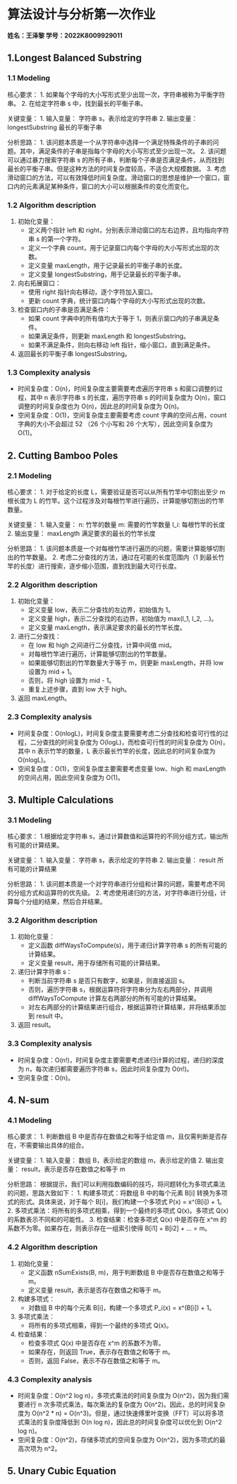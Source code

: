 # 算法设计与分析第一次作业

**姓名：王泽黎
学号：2022K8009929011**

## 1.Longest Balanced Substring

### 1.1 Modeling

核心要求：
    1. 如果每个字母的大小写形式至少出现一次，字符串被称为平衡字符串。
    2. 在给定字符串 s 中，找到最长的平衡子串。

关键变量：
    1. 输入变量：
    字符串 s，表示给定的字符串
    2. 输出变量：
    longestSubstring 最长的平衡子串

分析思路：
    1. 该问题本质是一个从字符串中选择一个满足特殊条件的子串的问题。其中，满足条件的子串是指每个字母的大小写形式至少出现一次。
    2. 该问题可以通过暴力搜索字符串 s 的所有子串，判断每个子串是否满足条件，从而找到最长的平衡子串。但是这种方法的时间复杂度较高，不适合大规模数据。
    3. 考虑滑动窗口的方法，可以有效降低时间复杂度。滑动窗口的思想是维护一个窗口，窗口内的元素满足某种条件，窗口的大小可以根据条件的变化而变化。

### 1.2 Algorithm description

1. 初始化变量：
   - 定义两个指针 left 和 right，分别表示滑动窗口的左右边界，且均指向字符串 s 的第一个字符。
   - 定义一个字典 count，用于记录窗口内每个字母的大小写形式出现的次数。
   - 定义变量 maxLength，用于记录最长的平衡子串的长度。
   - 定义变量 longestSubstring，用于记录最长的平衡子串。
2. 向右拓展窗口：
   - 使用 right 指针向右移动，逐个字符加入窗口。
   - 更新 count 字典，统计窗口内每个字母的大小写形式出现的次数。
3. 检查窗口内的子串是否满足条件：
   - 如果 count 字典中的所有值均大于等于 1，则表示窗口内的子串满足条件。
   - 如果满足条件，则更新 maxLength 和 longestSubstring。
   - 如果不满足条件，则向右移动 left 指针，缩小窗口，直到满足条件。
4. 返回最长的平衡子串 longestSubstring。

### 1.3 Complexity analysis

- 时间复杂度：O(n)，时间复杂度主要需要考虑遍历字符串 s 和窗口调整的过程，其中 n 表示字符串 s 的长度，遍历字符串 s 的时间复杂度为 O(n)，窗口调整的时间复杂度也为 O(n)，因此总的时间复杂度为 O(n)。
- 空间复杂度：O(1)，空间复杂度主要需要考虑 count 字典的空间占用，count 字典的大小不会超过 52 （26 个小写和 26 个大写），因此空间复杂度为 O(1)。

## 2. Cutting Bamboo Poles

### 2.1 Modeling

核心要求：
    1. 对于给定的长度 L，需要验证是否可以从所有竹竿中切割出至少 m 根长度为 L 的竹竿。这个过程涉及对每根竹竿进行遍历，计算能够切割出的竹竿数量。

关键变量：
    1. 输入变量：
    n: 竹竿的数量
    m: 需要的竹竿数量
    l_i: 每根竹竿的长度
    2. 输出变量：
    maxLength 满足要求的最长的竹竿长度

分析思路：
    1. 该问题本质是一个对每根竹竿进行遍历的问题，需要计算能够切割出的竹竿数量。
    2. 考虑二分查找的方法，通过在可能的长度范围内（1 到最长竹竿的长度）进行搜索，逐步缩小范围，直到找到最大可行长度。

### 2.2 Algorithm description

1. 初始化变量：
    - 定义变量 low，表示二分查找的左边界，初始值为 1。
    - 定义变量 high，表示二分查找的右边界，初始值为 max(l_1, l_2, ...)。
    - 定义变量 maxLength，表示满足要求的最长的竹竿长度。
2. 进行二分查找：
    - 在 low 和 high 之间进行二分查找，计算中间值 mid。
    - 对每根竹竿进行遍历，计算能够切割出的竹竿数量。
    - 如果能够切割出的竹竿数量大于等于 m，则更新 maxLength，并将 low 设置为 mid + 1。
    - 否则，将 high 设置为 mid - 1。
    - 重复上述步骤，直到 low 大于 high。
3. 返回 maxLength。

### 2.3 Complexity analysis

- 时间复杂度：O(nlogL)，时间复杂度主要需要考虑二分查找和检查可行性的过程，二分查找的时间复杂度为 O(logL)，而检查可行性的时间复杂度为 O(n)，其中 n 表示竹竿的数量，L 表示最长竹竿的长度，因此总的时间复杂度为 O(nlogL)。
- 空间复杂度：O(1)，空间复杂度主要需要考虑变量 low、high 和 maxLength 的空间占用，因此空间复杂度为 O(1)。

## 3. Multiple Calculations

### 3.1 Modeling

核心要求：
    1.根据给定字符串 s，通过计算数值和运算符的不同分组方式，输出所有可能的计算结果。

关键变量：
    1. 输入变量：
    字符串 s，表示给定的字符串
    2. 输出变量：
    result 所有可能的计算结果

分析思路：
    1. 该问题本质是一个对字符串进行分组和计算的问题，需要考虑不同的分组方式和运算符的优先级。
    2. 考虑使用递归的方法，对字符串进行分组，计算每个分组的结果，然后合并结果。

### 3.2 Algorithm description

1. 初始化变量：
    - 定义函数 diffWaysToCompute(s)，用于递归计算字符串 s 的所有可能的计算结果。
    - 定义变量 result，用于存储所有可能的计算结果。
2. 递归计算字符串 s：
    - 判断当前字符串 s 是否只有数字，如果是，则直接返回 s。
    - 否则，遍历字符串 s，根据运算符将字符串分为左右两部分，并调用 diffWaysToCompute 计算左右两部分的所有可能的计算结果。
    - 对左右两部分的计算结果进行组合，根据运算符计算结果，并将结果添加到 result 中。
3. 返回 result。

### 3.3 Complexity analysis

- 时间复杂度：O(n!)，时间复杂度主要需要考虑递归计算的过程，递归的深度为 n，每次递归都需要遍历字符串 s，因此时间复杂度为 O(n!)。
- 空间复杂度：O(n)。

## 4. N-sum

### 4.1 Modeling

核心要求：
    1. 判断数组 B 中是否存在数值之和等于给定值 m，且仅需判断是否存在，不需要输出具体的组合。

关键变量：
    1. 输入变量：
    数组 B，表示给定的数组
    m，表示给定的值
    2. 输出变量：
    result，表示是否存在数值之和等于 m

分析思路：
    根据提示，我们可以利用指数编码的技巧，将问题转化为多项式乘法的问题，思路大致如下：
    1. 构建多项式：将数组 B 中的每个元素 B[i] 转换为多项式的形式。具体来说，对于每个 B[i]，我们构建一个多项式 P(x) = x^(B[i]) + 1。
    2. 多项式乘法：将所有的多项式相乘，得到一个最终的多项式 Q(x)。多项式 Q(x) 的系数表示不同和的可能性。
    3. 检查结果：检查多项式 Q(x) 中是否存在 x^m 的系数不为零。如果存在，则表示存在一组索引使得 B[i1] + B[i2] + ... = m。

### 4.2 Algorithm description

1. 初始化变量：
    - 定义函数 nSumExists(B, m)，用于判断数组 B 中是否存在数值之和等于 m。
    - 定义变量 result，表示是否存在数值之和等于 m。
2. 构建多项式：
    - 对数组 B 中的每个元素 B[i]，构建一个多项式 P_i(x) = x^(B[i]) + 1。
3. 多项式乘法：
    - 将所有的多项式相乘，得到一个最终的多项式 Q(x)。
4. 检查结果：
    - 检查多项式 Q(x) 中是否存在 x^m 的系数不为零。
    - 如果存在，则返回 True，表示存在数值之和等于 m。
    - 否则，返回 False，表示不存在数值之和等于 m。

### 4.3 Complexity analysis

- 时间复杂度：O(n^2 log n)，多项式乘法的时间复杂度为 O(n^2)，因为我们需要进行 n 次多项式乘法，每次乘法的复杂度为 O(n^2)。因此，总的时间复杂度为 O(n^2 * n) = O(n^3)。但是，通过快速傅里叶变换（FFT）可以将多项式乘法的复杂度降低到 O(n log n)，因此总的时间复杂度可以优化到 O(n^2 log n)。
- 空间复杂度：O(n^2)，存储多项式的空间复杂度为 O(n^2)，因为多项式的最高次项为 n^2。

## 5. Unary Cubic Equation
